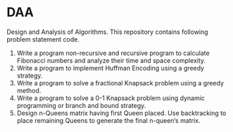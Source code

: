 # DAA
Design and Analysis of Algorithms. This repository contains following problem statement code.
1. Write a program non-recursive and recursive program to calculate Fibonacci numbers and 
analyze their time and space complexity.
2. Write a program to implement Huffman Encoding using a greedy strategy.
3. Write a program to solve a fractional Knapsack problem using a greedy method.
4. Write a program to solve a 0-1 Knapsack problem using dynamic programming or branch and 
bound strategy.
5. Design n-Queens matrix having first Queen placed. Use backtracking to place remaining 
Queens to generate the final n-queen‘s matrix.
